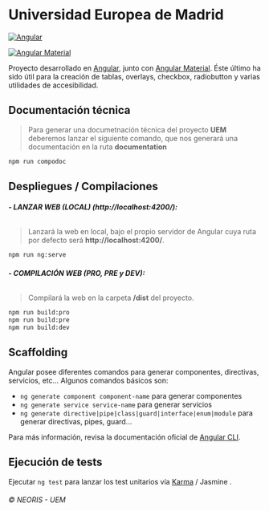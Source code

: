 # Universidad Europea de Madrid

[![Angular](https://img.shields.io/badge/Angular%20CLI-17.2.1-red?style=for-the-badge)](#)

[![Angular Material](https://img.shields.io/badge/Angular%20Material-17.2.0-blue?style=for-the-badge)](#)

Proyecto desarrollado en [Angular](https://github.com/angular/angular-cli), junto con [Angular Material](https://material.angular.io/). Éste último ha sido útil para la creación de tablas, overlays, checkbox, radiobutton y varias utilidades de accesibilidad.

## Documentación técnica

> Para generar una documetnación técnica del proyecto **UEM** deberemos lanzar el siguiente comando, que nos generará una documentación en la ruta **documentation**

```sh
npm run compodoc
```

## Despliegues / Compilaciones


###### **- LANZAR WEB (LOCAL) (http://localhost:4200/):**

> Lanzará la web en local, bajo el propio servidor de Angular cuya ruta por defecto será **http://localhost:4200/**.

```sh
npm run ng:serve
```

###### **- COMPILACIÓN WEB (PRO, PRE y DEV):**

> Compilará la web en la carpeta **/dist** del proyecto.

```sh
npm run build:pro
npm run build:pre
npm run build:dev
```

## Scaffolding

Angular posee diferentes comandos para generar componentes, directivas, servicios, etc... Algunos comandos básicos son:

- `ng generate component component-name` para generar componentes
- `ng generate service service-name` para generar servicios
- `ng generate directive|pipe|class|guard|interface|enum|module` para generar directivas, pipes, guard...

Para más información, revisa la documentación oficial de [Angular CLI](https://angular.io/cli/generate).

## Ejecución de tests

Ejecutar `ng test` para lanzar los test unitarios vía [Karma](https://karma-runner.github.io) / Jasmine .

###### &copy; NEORIS - UEM
